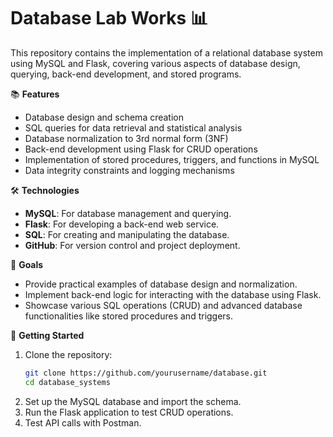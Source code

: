 # Database Lab Works 📊

This repository contains the implementation of a relational database system using MySQL and Flask, covering various aspects of database design, querying, back-end development, and stored programs.

📚 **Features**
- Database design and schema creation
- SQL queries for data retrieval and statistical analysis
- Database normalization to 3rd normal form (3NF)
- Back-end development using Flask for CRUD operations
- Implementation of stored procedures, triggers, and functions in MySQL
- Data integrity constraints and logging mechanisms

🛠 **Technologies**
- **MySQL**: For database management and querying.
- **Flask**: For developing a back-end web service.
- **SQL**: For creating and manipulating the database.
- **GitHub**: For version control and project deployment.

🎯 **Goals**
- Provide practical examples of database design and normalization.
- Implement back-end logic for interacting with the database using Flask.
- Showcase various SQL operations (CRUD) and advanced database functionalities like stored procedures and triggers.

🚀 **Getting Started**
1. Clone the repository:
   ```bash
   git clone https://github.com/yourusername/database.git
   cd database_systems
   ```
2. Set up the MySQL database and import the schema.
3. Run the Flask application to test CRUD operations.
4. Test API calls with Postman.

